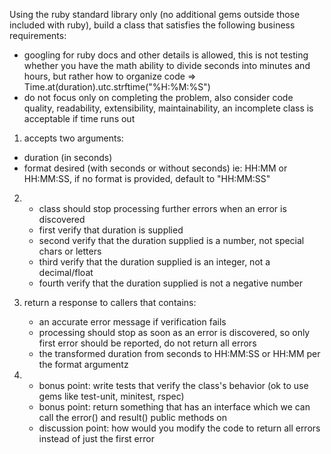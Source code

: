 Using the ruby standard library only (no additional gems outside those included with ruby),
build a class that satisfies the following business requirements:

- googling for ruby docs and other details is allowed, this is not testing whether
  you have the math ability to divide seconds into minutes and hours, but rather how
  to organize code => Time.at(duration).utc.strftime("%H:%M:%S")
- do not focus only on completing the problem, also consider code quality, readability,
  extensibility, maintainability, an incomplete class is acceptable if time runs out

1) accepts two arguments:
  - duration (in seconds)
  - format desired (with seconds or without seconds) ie: HH:MM or HH:MM:SS,
    if no format is provided, default to "HH:MM:SS"

2) - class should stop processing further errors when an error is discovered
   - first verify that duration is supplied
   - second verify that the duration supplied is a number, not special chars or letters
   - third verify that the duration supplied is an integer, not a decimal/float
   - fourth verify that the duration supplied is not a negative number

3) return a response to callers that contains:
   - an accurate error message if verification fails
   - processing should stop as soon as an error is discovered, so only first error should
     be reported, do not return all errors
   - the transformed duration from seconds to HH:MM:SS or HH:MM per the format argumentz

4) - bonus point: write tests that verify the class's behavior (ok to use gems like test-unit, minitest, rspec)
   - bonus point: return something that has an interface which we can call the
     error() and result() public methods on
   - discussion point: how would you modify the code to return all errors instead of just the first error

